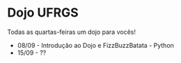 # Dojo UFRGS

Todas as quartas-feiras um dojo para vocês!

* 08/09 - Introdução ao Dojo e FizzBuzzBatata - Python
* 15/09 - ??



